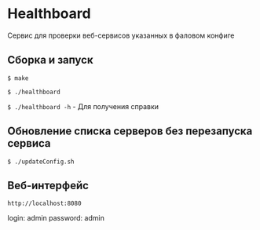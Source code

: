 # Healthboard

Сервис для проверки веб-сервисов указанных в фаловом конфиге

## Сборка и запуск

`$ make`

`$ ./healthboard`

`$ ./healthboard -h` - Для получения справки

## Обновление списка серверов без перезапуска сервиса

`$ ./updateConfig.sh`

## Веб-интерфейс

`http://localhost:8080`

login: admin
password: admin
